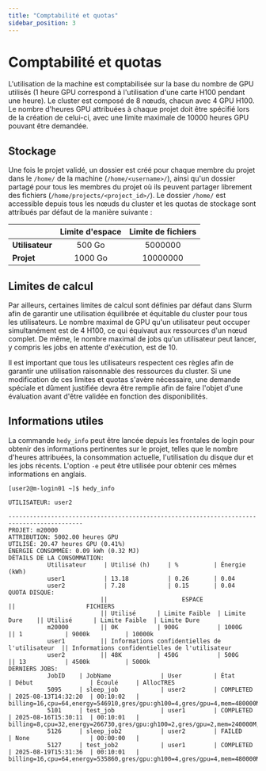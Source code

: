 ```yaml
---
title: "Comptabilité et quotas"
sidebar_position: 3
---
```

# Comptabilité et quotas

L'utilisation de la machine est comptabilisée sur la base du nombre de GPU utilisés (1 heure GPU correspond à l'utilisation d'une carte H100 pendant une heure). Le cluster est composé de 8 nœuds, chacun avec 4 GPU H100. Le nombre d'heures GPU attribuées à chaque projet doit être spécifié lors de la création de celui-ci, avec une limite maximale de 10000 heures GPU pouvant être demandée.


## Stockage

Une fois le projet validé, un dossier est créé pour chaque membre du projet dans le `/home/` de la machine (`/home/<username>/`), ainsi qu'un dossier partagé pour tous les membres du projet où ils peuvent partager librement des fichiers (`/home/projects/<project_id>/`). Le dossier `/home/` est accessible depuis tous les nœuds du cluster et les quotas de stockage sont attribués par défaut de la manière suivante :

|                   | Limite d'espace      | Limite de fichiers    |
| ----------------- | :------------------: | :-------------------: |
| **Utilisateur**   | 500 Go               | 5000000              |
| **Projet**        | 1000 Go              | 10000000               |


## Limites de calcul

Par ailleurs, certaines limites de calcul sont définies par défaut dans Slurm afin de garantir une utilisation équilibrée et équitable du cluster pour tous les utilisateurs. Le nombre maximal de GPU qu'un utilisateur peut occuper simultanément est de 4 H100, ce qui équivaut aux ressources d'un nœud complet.  De même, le nombre maximal de jobs qu'un utilisateur peut lancer, y compris les jobs en attente d'exécution, est de 10.

Il est important que tous les utilisateurs respectent ces règles afin de garantir une utilisation raisonnable des ressources du cluster. Si une modification de ces limites et quotas s'avère nécessaire, une demande spéciale et dûment justifiée devra être remplie afin de faire l'objet d'une évaluation avant d'être validée en fonction des disponibilités.

## Informations utiles

La commande `hedy_info` peut être lancée depuis les frontales de login pour obtenir des informations pertinentes sur le projet, telles que le nombre d'heures attribuées, la consommation actuelle, l'utilisation du disque dur et les jobs récents. L'option `-e` peut être utilisée pour obtenir ces mêmes informations en anglais.

```
[user2@m-login01 ~]$ hedy_info 

UTILISATEUR: user2

-------------------------------------------------------------------------------------------
PROJET: m20000
ATTRIBUTION: 5002.00 heures GPU
UTILISÉ: 20.47 heures GPU (0.41%)
ÉNERGIE CONSOMMÉE: 0.09 kWh (0.32 MJ)
DÉTAILS DE LA CONSOMMATION:
           Utilisateur     | Utilisé (h)     | %          | Énergie (kWh)
           user1           | 13.18           | 0.26       | 0.04
           user2           | 7.28            | 0.15       | 0.04
QUOTA DISQUE:
                          ||                     ESPACE                     ||                    FICHIERS      
                          || Utilisé      | Limite Faible  | Limite Dure    || Utilisé      | Limite Faible  | Limite Dure   
           m20000         || 0K           | 900G           | 1000G          || 1            | 9000k          | 10000k        
           user1          || Informations confidentielles de l'utilisateur  || Informations confidentielles de l'utilisateur 
           user2          || 48K          | 450G           | 500G           || 13           | 4500k          | 5000k         
DERNIERS JOBS:
           JobID    | JobName              | User         | État               | Début                | Écoulé     | AllocTRES
           5095     | sleep_job            | user2        | COMPLETED          | 2025-08-13T14:32:20  | 00:10:02   | billing=16,cpu=64,energy=546910,gres/gpu:gh100=4,gres/gpu=4,mem=480000M,node=1
           5101     | test_job             | user1        | COMPLETED          | 2025-08-16T15:30:11  | 00:10:01   | billing=8,cpu=32,energy=266730,gres/gpu:gh100=2,gres/gpu=2,mem=240000M,node=1
           5126     | sleep_job2           | user2        | FAILED             | None                 | 00:00:00   | 
           5127     | test_job2            | user1        | COMPLETED          | 2025-08-19T15:31:36  | 00:10:01   | billing=16,cpu=64,energy=535860,gres/gpu:gh100=4,gres/gpu=4,mem=480000M,node=1
```